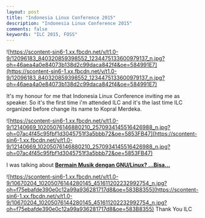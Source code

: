 ```yaml
---
layout: post
title: "Indonesia Linux Conference 2015"
description: "Indonesia Linux Conference 2015"
comments: false
keywords: "ILC 2015, FOSS"
---
```


![https://scontent-sin6-1.xx.fbcdn.net/v/t1.0-9/12096183_840320859398552_1234475133600979137_n.jpg?oh=46aea4a0e84073b138d2c99daca842f4&oe=584991E7](https://scontent-sin6-1.xx.fbcdn.net/v/t1.0-9/12096183_840320859398552_1234475133600979137_n.jpg?oh=46aea4a0e84073b138d2c99daca842f4&oe=584991E7)

It's my honour for me that Indonesia Linux Conference inviting me as speaker. So it's the first time i'm attended ILC and it's the last time ILC organized before change its name to Kopral Merdeka.

![https://scontent-sin6-1.xx.fbcdn.net/v/t1.0-9/12140669_10205076146880210_2570934145516426988_n.jpg?oh=07ac4f45c95fbf1d3045751f3a5bbb72&oe=5853FB47](https://scontent-sin6-1.xx.fbcdn.net/v/t1.0-9/12140669_10205076146880210_2570934145516426988_n.jpg?oh=07ac4f45c95fbf1d3045751f3a5bbb72&oe=5853FB47)

I was talking about [**Bermain Musik dengan GNU/Linux? ...Bisa...**](http://www.slideshare.net/cho2marsmellow/bermain-musik-di-gnulinux)

![https://scontent-sin6-1.xx.fbcdn.net/v/t1.0-9/10670204_10205076144280145_451611202232992754_n.jpg?oh=f75ebafde390e0c12a99a936281717d8&oe=583B8355](https://scontent-sin6-1.xx.fbcdn.net/v/t1.0-9/10670204_10205076144280145_451611202232992754_n.jpg?oh=f75ebafde390e0c12a99a936281717d8&oe=583B8355)
Thank You ILC

